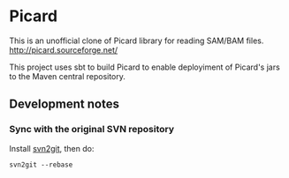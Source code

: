 Picard 
===

This is an unofficial clone of Picard library for reading SAM/BAM files. <http://picard.sourceforge.net/>

This project uses sbt to build Picard to enable deployiment of Picard's jars to the Maven central repository.



## Development notes

### Sync with the original SVN repository

Install [svn2git](https://github.com/nirvdrum/svn2git), then do:

	svn2git --rebase




